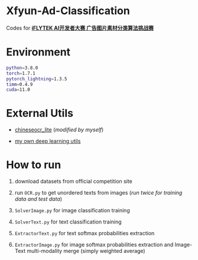 # Xfyun-Ad-Classification

Codes for [**iFLYTEK AI开发者大赛 广告图片素材分类算法挑战赛**](https://challenge.xfyun.cn/topic/info?type=ad-2021)

# Environment

```sh
python=3.8.0
torch=1.7.1
pytorch_lightning=1.3.5
timm=0.4.9
cuda=11.0
```

# External Utils

- [chineseocr_lite](https://github.com/DayBreak-u/chineseocr_lite/tree/master) (*modified by myself*)

- [my own deep learning utils](https://github.com/CarnoZhao/utils)

# How to run

1. download datasets from official competition site

2. run `OCR.py` to get unordered texts from images (*run twice for training data and test data*)

3. `SolverImage.py` for image classification training

4. `SolverText.py` for text classification training

5. `ExtractorText.py` for text softmax probabilities extraction

6. `ExtractorImage.py` for image softmax probabilities extraction and Image-Text multi-modality merge (simply weighted average)


